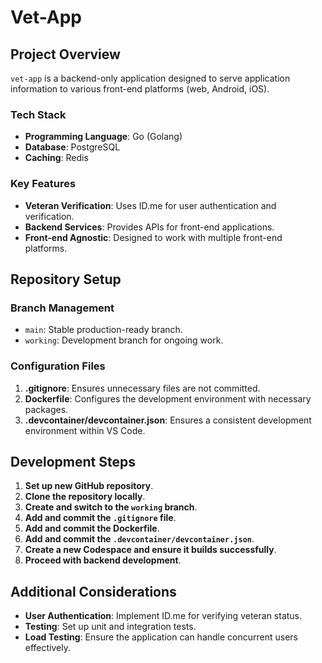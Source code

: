 # Vet-App

## Project Overview
`vet-app` is a backend-only application designed to serve application information to various front-end platforms (web, Android, iOS).

### Tech Stack
- **Programming Language**: Go (Golang)
- **Database**: PostgreSQL
- **Caching**: Redis

### Key Features
- **Veteran Verification**: Uses ID.me for user authentication and verification.
- **Backend Services**: Provides APIs for front-end applications.
- **Front-end Agnostic**: Designed to work with multiple front-end platforms.

## Repository Setup
### Branch Management
- `main`: Stable production-ready branch.
- `working`: Development branch for ongoing work.

### Configuration Files
1. **.gitignore**: Ensures unnecessary files are not committed.
2. **Dockerfile**: Configures the development environment with necessary packages.
3. **.devcontainer/devcontainer.json**: Ensures a consistent development environment within VS Code.

## Development Steps
1. **Set up new GitHub repository**.
2. **Clone the repository locally**.
3. **Create and switch to the `working` branch**.
4. **Add and commit the `.gitignore` file**.
5. **Add and commit the Dockerfile**.
6. **Add and commit the `.devcontainer/devcontainer.json`**.
7. **Create a new Codespace and ensure it builds successfully**.
8. **Proceed with backend development**.

## Additional Considerations
- **User Authentication**: Implement ID.me for verifying veteran status.
- **Testing**: Set up unit and integration tests.
- **Load Testing**: Ensure the application can handle concurrent users effectively.

